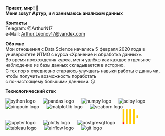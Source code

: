 **Привет, мир! 👋  
Меня зовут Артур, и я занимаюсь анализом данных**

**Контакты**  
Telegram: @ArthurN17  
e-Mail: Arthur.Leonov17@yandex.com

**Обо мне**  
Мои отношения с Data Science начались 5 февраля 2020 года в университете ИТМО с курса «Хранение и обработка данных».  
Во время прохождения курса, меня увлёко как каждое отдельное наблюдение из базы данных складывается в историю.  
С тех пор я ежедневно стараюсь улучшать навыки работы с данными, чтобы получить возможность поработать  
с по-настоящему большими данными. 😏

**Технологический стек**
  <div align="left">
    <img src="https://cdn.jsdelivr.net/gh/devicons/devicon/icons/python/python-original.svg" height="48" alt="python logo"  />
    <img width="16" />  
    <img src="https://cdn.jsdelivr.net/gh/devicons/devicon/icons/pandas/pandas-original.svg" height="48" alt="pandas logo"  />
    <img width="16" />
    <img src="https://cdn.jsdelivr.net/gh/devicons/devicon/icons/numpy/numpy-original.svg" height="48" alt="numpy logo"  />
    <img width="16" />
    <img src="https://scipy.org/images/logo.svg" height="48" alt="scipy logo"  />
    <img width="16" />
    <img src="https://pingouin-stats.org/build/html/_static/pingouin.png" height="48" alt="pingouin logo"  />
    <img width="16" />
    <img src="https://upload.wikimedia.org/wikipedia/commons/0/01/Created_with_Matplotlib-logo.svg" height="48" alt="matplotlib logo"  />
    <img width="16" />
    <img src="https://seaborn.pydata.org/_images/logo-mark-lightbg.svg" height="48" alt="seaborn logo"  />
    <img width="16" />
  <div align="left">
    <img src="https://cdn.jsdelivr.net/gh/devicons/devicon/icons/jupyter/jupyter-original.svg" height="48" alt="jupyter logo"  />
    <img width="16" />
    <img src="https://plotly.com/all_static/images/icon-dash.png" height="48" alt="plotly logo"  />
    <img width="16" />
    <img src="https://upload.wikimedia.org/wikipedia/commons/2/29/Postgresql_elephant.svg" height="48" alt="postgresql logo"  />
    <img width="16" />
    <img src="https://raw.githubusercontent.com/ClickHouse/clickhouse-presentations/master/images/logo.png" height="48" alt="clickhouse logo"  />
    <img width="16" />
    <img src="https://cdn.worldvectorlogo.com/logos/tableau-software.svg" height="48" alt="tableau logo"  />
    <img width="16" />
    <img src="https://cwiki.apache.org/confluence/download/attachments/62693171/AIRFLOW?version=2&modificationDate=1567414976000&api=v2" height="48" alt="airflow logo"  />
    <img width="16" />
    <img src="https://cdn.jsdelivr.net/gh/devicons/devicon/icons/git/git-original.svg" height="48" alt="git logo"  />
    <img width="16" />
  </div>




